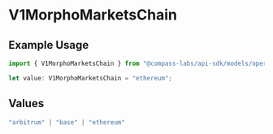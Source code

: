 # V1MorphoMarketsChain

## Example Usage

```typescript
import { V1MorphoMarketsChain } from "@compass-labs/api-sdk/models/operations";

let value: V1MorphoMarketsChain = "ethereum";
```

## Values

```typescript
"arbitrum" | "base" | "ethereum"
```